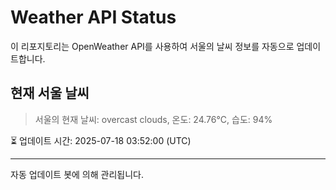 
# Weather API Status

이 리포지토리는 OpenWeather API를 사용하여 서울의 날씨 정보를 자동으로 업데이트합니다.

## 현재 서울 날씨
> 서울의 현재 날씨: overcast clouds, 온도: 24.76°C, 습도: 94%

⏳ 업데이트 시간: 2025-07-18 03:52:00 (UTC)

---
자동 업데이트 봇에 의해 관리됩니다.
